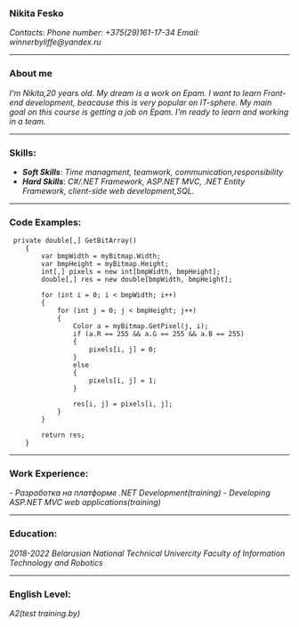 ### Nikita Fesko
_Contacts_:
_Phone number: +375(29)161-17-34_ 
_Email: winnerbyliffe@yandex.ru_
***
### About me
_I'm Nikita,20 years old._ 
_My dream is a work on Epam. I want to learn Front-end development, beacause this is very popular on IT-sphere. My main goal on this course is getting a job on Epam. I'm ready to learn and working in a team._
***
### Skills:
- ___Soft Skills___:
_Time managment, teamwork, communication,responsibility_
- ___Hard Skills___:
_C#/.NET Framework, ASP.NET MVC, .NET Entity Framework, client-side web development,SQL._
***
### Code Examples:
     private double[,] GetBitArray()
        {
            var bmpWidth = myBitmap.Width;
            var bmpHeight = myBitmap.Height;
            int[,] pixels = new int[bmpWidth, bmpHeight];
            double[,] res = new double[bmpWidth, bmpHeight];

            for (int i = 0; i < bmpWidth; i++)
            {
                for (int j = 0; j < bmpHeight; j++)
                {
                    Color a = myBitmap.GetPixel(j, i);
                    if (a.R == 255 && a.G == 255 && a.B == 255)
                    {
                        pixels[i, j] = 0;
                    }
                    else
                    {
                        pixels[i, j] = 1;
                    }

                    res[i, j] = pixels[i, j];
                }
            }

            return res;
        }
***
### Work Experience:
_- Разработка на платформе .NET Development(training)_
_- Developing ASP.NET MVC web applications(training)_



***
### Education:
_2018-2022 Belarusian National Technical Univercity_
_Faculty of Information Technology and Robotics_
***
### English Level:
_A2(test training.by)_
